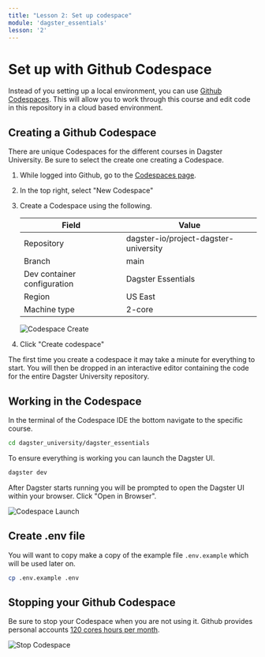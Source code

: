 ```yaml
---
title: "Lesson 2: Set up codespace"
module: 'dagster_essentials'
lesson: '2'
---
```


# Set up with Github Codespace

Instead of you setting up a local environment, you can use [Github Codespaces](https://github.com/features/codespaces). This will allow you to work through this course and edit code in this repository in a cloud based environment.

## Creating a Github Codespace

There are unique Codespaces for the different courses in Dagster University. Be sure to select the create one creating a Codespace.

1. While logged into Github, go to the [Codespaces page](https://github.com/codespaces).
2. In the top right, select "New Codespace"
3. Create a Codespace using the following.

    | Field | Value |
    |--- | --- |
    | Repository | dagster-io/project-dagster-university |
    | Branch | main |
    | Dev container configuration | Dagster Essentials |
    | Region | US East |
    | Machine type | 2-core |

    ![Codespace Create](/images/shared/codespaces/codespaces-create.png)

4. Click "Create codespace"

The first time you create a codespace it may take a minute for everything to start. You will then be dropped in an interactive editor containing the code for the entire Dagster University repository.

## Working in the Codespace

In the terminal of the Codespace IDE the bottom navigate to the specific course.

```bash
cd dagster_university/dagster_essentials
```

To ensure everything is working you can launch the Dagster UI.

```bash
dagster dev
```

After Dagster starts running you will be prompted to open the Dagster UI within your browser. Click "Open in Browser".

![Codespace Launch](/images/shared/codespaces/codespaces-launch.png)

## Create .env file

You will want to copy make a copy of the example file `.env.example` which will be used later on.

```bash
cp .env.example .env
```

## Stopping your Github Codespace

Be sure to stop your Codespace when you are not using it. Github provides personal accounts [120 cores hours per month](https://docs.github.com/en/billing/managing-billing-for-your-products/managing-billing-for-github-codespaces/about-billing-for-github-codespaces#monthly-included-storage-and-core-hours-for-personal-accounts).

![Stop Codespace](/images/shared/codespaces/codespaces-stop.png)